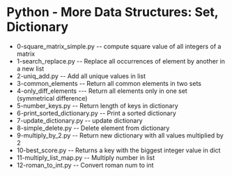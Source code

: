 # Python - More Data Structures: Set, Dictionary
- 0-square_matrix_simple.py -- compute square value of all integers of a matrix
- 1-search_replace.py -- Replace all occurrences of element by another in a new list
- 2-uniq_add.py -- Add all unique values in list
- 3-common_elements -- Return all common elements in two sets
- 4-only_diff_elements --- Return all elements only in one set (symmetrical difference)
- 5-number_keys.py -- Return length of keys in dictionary
- 6-print_sorted_dictionary.py -- Print a sorted dictionary
- 7-update_dictionary.py -- update dictionary 
- 8-simple_delete.py -- Delete element from dictionary
- 9-multiply_by_2.py -- Return new dictionary with all values multiplied by 2
- 10-best_score.py -- Returns a key with the biggest integer value in dict
- 11-multiply_list_map.py -- Multiply number in list
- 12-roman_to_int.py -- Convert roman num to int
